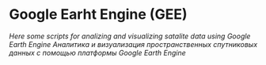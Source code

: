 # Google Earht Engine (GEE)
*Here some scripts for analizing and visualizing satalite data using Google Earth Engine*
*Аналитика и визуализация пространственных спутниковых данных с помощью платформы Google Earth Engine*


